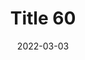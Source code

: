 ---
layout: posts
title: "Title 60"
img: "https://image.tmdb.org/t/p/w185/kPRb1mbVHGop0egQ7153y0lhzGL.jpg"
date: 2022-03-03
genre: "Comedy"
categories: Movies
tags: bollywood, shah ruch khan
published: true 
---